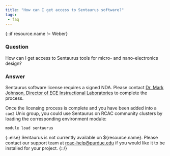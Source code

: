 ```yaml
---                                                                              
title: "How can I get access to Sentaurus software?"                                                           
tags:                                                                               
 - faq                                                                              
---                                                                               
```


{::if resource.name != Weber}
### Question                                                                           
How can I get access to Sentaurus tools for micro- and nano-electronics design?

### Answer
Sentaurus software license requires a signed NDA. Please contact 
[Dr. Mark Johnson, Director of ECE Instructional Laboratories](https://engineering.purdue.edu/~mcjohnso/) to complete the process.

Once the licensing process is complete and you have been added into a <code>cae2</code> Unix group, you could use Sentaurus on RCAC community clusters by loading the corresponding environment module: 
<pre><code>module load sentaurus</code></pre>
{::else}
Sentaurus is not currently available on ${resource.name}.  Please contact our support team at rcac-help@purdue.edu if you would like it to be installed for your project.
{::/}
